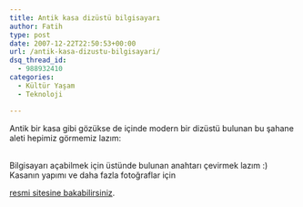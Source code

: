 ```yaml
---
title: Antik kasa dizüstü bilgisayarı
author: Fatih
type: post
date: 2007-12-22T22:50:53+00:00
url: /antik-kasa-dizustu-bilgisayari/
dsq_thread_id:
  - 988932410
categories:
  - Kültür Yaşam
  - Teknoloji

---
```

Antik bir kasa gibi gözükse de içinde modern bir dizüstü bulunan bu şahane aleti hepimiz görmemiz lazım:

<center>
  <br />
</center>Bilgisayarı açabilmek için üstünde bulunan anahtarı çevirmek lazım :)

<center>
</center>Kasanın yapımı ve daha fazla fotoğraflar için 

[resmi sitesine bakabilirsiniz][1].

 [1]: http://www.datamancer.net/steampunklaptop/steampunklaptop.htm